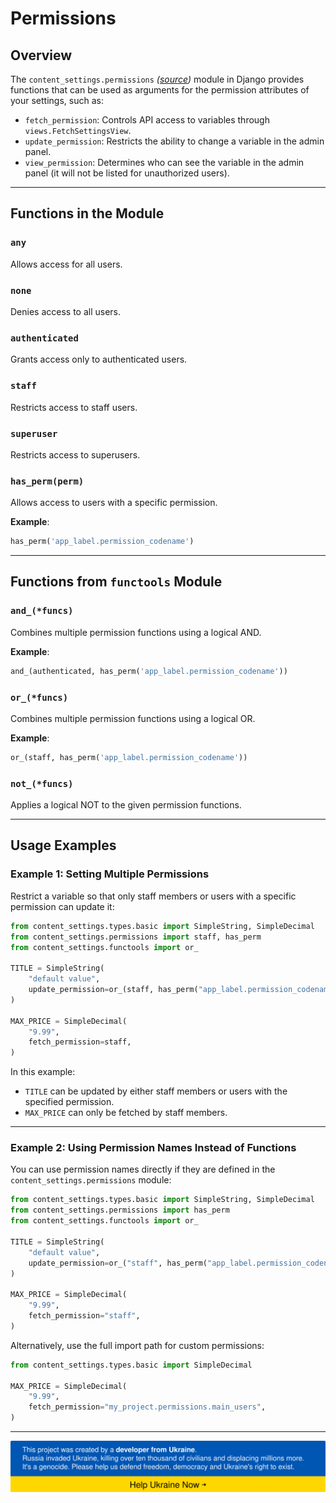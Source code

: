 # Permissions

## Overview

The `content_settings.permissions` *([source](source.md#permissions))* module in Django provides functions that can be used as arguments for the permission attributes of your settings, such as:

- `fetch_permission`: Controls API access to variables through `views.FetchSettingsView`.
- `update_permission`: Restricts the ability to change a variable in the admin panel.
- `view_permission`: Determines who can see the variable in the admin panel (it will not be listed for unauthorized users).

---

## Functions in the Module

### `any`

Allows access for all users.

### `none`

Denies access to all users.

### `authenticated`

Grants access only to authenticated users.

### `staff`

Restricts access to staff users.

### `superuser`

Restricts access to superusers.

### `has_perm(perm)`

Allows access to users with a specific permission.

**Example**:

```python
has_perm('app_label.permission_codename')
```

---

## Functions from `functools` Module

### `and_(*funcs)`

Combines multiple permission functions using a logical AND.

**Example**:

```python
and_(authenticated, has_perm('app_label.permission_codename'))
```

### `or_(*funcs)`

Combines multiple permission functions using a logical OR.

**Example**:

```python
or_(staff, has_perm('app_label.permission_codename'))
```

### `not_(*funcs)`

Applies a logical NOT to the given permission functions.

---

## Usage Examples

### Example 1: Setting Multiple Permissions

Restrict a variable so that only staff members or users with a specific permission can update it:

```python
from content_settings.types.basic import SimpleString, SimpleDecimal
from content_settings.permissions import staff, has_perm
from content_settings.functools import or_

TITLE = SimpleString(
    "default value",
    update_permission=or_(staff, has_perm("app_label.permission_codename"))
)

MAX_PRICE = SimpleDecimal(
    "9.99",
    fetch_permission=staff,
)
```

In this example:
- `TITLE` can be updated by either staff members or users with the specified permission.
- `MAX_PRICE` can only be fetched by staff members.

---

### Example 2: Using Permission Names Instead of Functions

You can use permission names directly if they are defined in the `content_settings.permissions` module:

```python
from content_settings.types.basic import SimpleString, SimpleDecimal
from content_settings.permissions import has_perm
from content_settings.functools import or_

TITLE = SimpleString(
    "default value",
    update_permission=or_("staff", has_perm("app_label.permission_codename"))
)

MAX_PRICE = SimpleDecimal(
    "9.99",
    fetch_permission="staff",
)
```

Alternatively, use the full import path for custom permissions:

```python
from content_settings.types.basic import SimpleDecimal

MAX_PRICE = SimpleDecimal(
    "9.99",
    fetch_permission="my_project.permissions.main_users",
)
```

---

[![Stand With Ukraine](https://raw.githubusercontent.com/vshymanskyy/StandWithUkraine/main/banner-direct-single.svg)](https://stand-with-ukraine.pp.ua)
